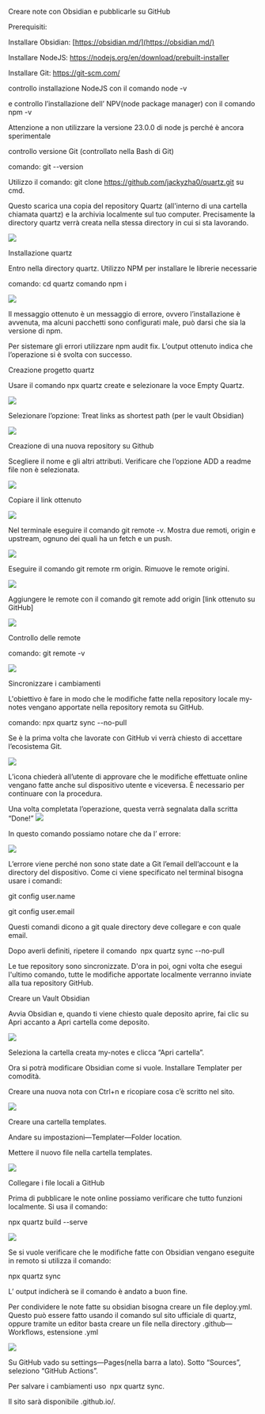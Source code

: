 
Creare note con Obsidian e pubblicarle su GitHub

Prerequisiti:

Installare Obsidian: [https://obsidian.md/](https://obsidian.md/)

Installare NodeJS: https://nodejs.org/en/download/prebuilt-installer

Installare Git: https://git-scm.com/

controllo installazione NodeJS con il comando node -v

e controllo l’installazione dell’ NPV(node package manager) con il comando npm -v

Attenzione a non utilizzare la versione 23.0.0 di node js perché è ancora sperimentale

controllo versione Git (controllato nella Bash di Git)

comando: git --version

Utilizzo il comando: git clone https://github.com/jackyzha0/quartz.git su cmd.

  
Questo scarica una copia del repository Quartz (all'interno di una cartella chiamata quartz) e la archivia localmente sul tuo computer. Precisamente la directory quartz verrà creata nella stessa directory in cui si sta lavorando.

![](https://lh7-rt.googleusercontent.com/docsz/AD_4nXe_NuyM3qZhKxaEV2_-sf3rcy8V1ZU0kvR7r34_Ta0TSZjOFPjtS0Yz-85yOfcMRVq38XAyQDUiz08A0ZUibaZlWRqyJ-2UM7quog3PItolzY6bhbh2Y1c1rtCkH6mDDYPf1reepEAhIoFF9DK-LjN4u34?key=uUQtOtXgTpwj89WH-TNHVQ)

  

Installazione quartz

Entro nella directory quartz. Utilizzo NPM per installare le librerie necessarie

comando: cd quartz comando npm i

![](https://lh7-rt.googleusercontent.com/docsz/AD_4nXdDAVns9ry_xm49ObgEydwT1oJ7dFWGtdOP-kyNiRJwq4I9b3jCuIS3oO0vcJJFjknlKVepUjvs_Nf0foCk6tJlPCNpBTD9VZ07NqISiLsW73M960pGSzVpm2LsfB7Cw_nnCGArQSYny-qXhUC4tRuKbUVn?key=uUQtOtXgTpwj89WH-TNHVQ)

Il messaggio ottenuto è un messaggio di errore, ovvero l’installazione è avvenuta, ma alcuni pacchetti sono configurati male, può darsi che sia la versione di npm.

Per sistemare gli errori utilizzare npm audit fix. L’output ottenuto indica che l’operazione si è svolta con successo.

Creazione progetto quartz

Usare il comando npx quartz create e selezionare la voce Empty Quartz.

![](https://lh7-rt.googleusercontent.com/docsz/AD_4nXeZr6nL0VzNzcSF8xvg75tXp9FmBtTADxkv81TUtrRKNAkNioUHYb1GU_tZfZLyNnSRz73J4tc-W0Fnf2hS-M861-TcqHGknZ1S_hx2ztZZlqhpveIRyzsaMiBSz25-zA0EBp0sNXxTaz_tsyi47DAIejSG?key=uUQtOtXgTpwj89WH-TNHVQ)

Selezionare l’opzione: Treat links as shortest path (per le vault Obsidian)

![](https://lh7-rt.googleusercontent.com/docsz/AD_4nXdd3xSniXOBErVkht1oI2vOXm-HbtY0xQB_Bfvp4H3ePV_uAbA_WarOKAD8-PspchEqiNoIbJeg1On7a2KujjPklnFPz-qiPsg9c_hFyc7sHEP40EAKpfRM2pPh190S-oTzF8GDElZHn2k0Pt-8kWcOVmxb?key=uUQtOtXgTpwj89WH-TNHVQ)

Creazione di una nuova repository su Github

Scegliere il nome e gli altri attributi. Verificare che l’opzione ADD a readme file non è selezionata.

![](https://lh7-rt.googleusercontent.com/docsz/AD_4nXeljeYveAqaRq1Tc4Ld-_TjY6M9LUU0-GMdooBr-o_Duwy4orOXi_4iojQh1Wgb68glCs6A6aQQjc-yboRcmpNxbJthSW8y8P95osZ3hbofRT83CfzDyb8XLqaNaXpLhT4c4q_B3acM013p2HtIT9spf3BR?key=uUQtOtXgTpwj89WH-TNHVQ)

  
Copiare il link ottenuto

![](https://lh7-rt.googleusercontent.com/docsz/AD_4nXdTVRVBKvagpUpBVl8oUNT2QySTGGia6wzTHR06x6unI5qNTSZxkgK8txE680zZrHukAIOWPSCx_j45qzrfWRjUyGq0xyPJoVa-szuTSS8Qplaxx9ZjyzoSQuZ8Fgd1uBn0cjQadHa1bX3X15erjh2HysLt?key=uUQtOtXgTpwj89WH-TNHVQ)

Nel terminale eseguire il comando git remote -v. Mostra due remoti, origin e upstream, ognuno dei quali ha un fetch e un push.

![](https://lh7-rt.googleusercontent.com/docsz/AD_4nXcbC3Vqd2JOKXYuYHp5-awAupjPz1AE-CODG3N0NGEd5_sMAbxhAzCP7ShnePAo3QTDChn3UcEWowwHgFIN3AbaylhkCgk6NNXViEnVy_dvjmXh95bTlD4ouuBI0x-15ZZncPSo91AQnn4_cH2jR4xJhZ1m?key=uUQtOtXgTpwj89WH-TNHVQ)

Eseguire il comando git remote rm origin. Rimuove le remote origini.

![](https://lh7-rt.googleusercontent.com/docsz/AD_4nXfLbu37i6HkHNipfm2qv0x3piapP0YGY7Zw0jtoYuSTtinXe-bJj8biyOmW5ttiT0Q2fteazhIyV9H3ZWA47-Y8C0lhGST3_jFAcPJSQcw1FvwHjjx1rtIBAUfl7xoKupPmXk7C_QSCjvcKXH_90vTEL6I?key=uUQtOtXgTpwj89WH-TNHVQ)

Aggiungere le remote con il comando git remote add origin [link ottenuto su GitHub] 

![](https://lh7-rt.googleusercontent.com/docsz/AD_4nXcMeM7mTK0GgsB9NUYTleUgQzpTiehjZO7emeV9PHi7FEP8eFi98txtE7WF43f0BbdLQH-0Cmc1md0gQ1eSmmoFcFYE-XDvq1S9__eIizPq6fqy_ToQfIzpcDuWHXK0BX3kBwAbY--g6_6v-DZnDLN8l58c?key=uUQtOtXgTpwj89WH-TNHVQ)

Controllo delle remote

comando: git remote -v

![](https://lh7-rt.googleusercontent.com/docsz/AD_4nXeBaQ4TaWzvRQ0PTCl5V_DNJYtxleEmqzuACrehuALpo-FsU4N_yfhi2tugSx4PjdurCYvnSL_6RrSB4qzz_xSYyKjIPw9r4Hw9-jVMA9HD6Blb5J-D7U1oCJH9G55xlWFYeinaoz9HwAD6JoCq5fBR0oCv?key=uUQtOtXgTpwj89WH-TNHVQ)

Sincronizzare i cambiamenti

L'obiettivo è fare in modo che le modifiche fatte nella repository locale my-notes vengano apportate nella repository remota su GitHub.

comando: npx quartz sync --no-pull

Se è la prima volta che lavorate con GitHub vi verrà chiesto di accettare l’ecosistema Git. 

![](https://lh7-rt.googleusercontent.com/docsz/AD_4nXduMKsSzGffwLgu6hAZRqFRzPFGdefiSZX1ltfp_WV3zIEvIEsz2w0RXVw_MFQ-OVq1hthYQA9nD1DScGxY49CX6iohdiueJJEVjHQ-edtY73R94ZMGlgOjdvyTLIuSyR7PrQtI1pI2G62dotEx6vj0vWsE?key=uUQtOtXgTpwj89WH-TNHVQ)

L’icona chiederà all’utente di approvare che le modifiche effettuate online vengano fatte anche sul dispositivo utente e viceversa. È necessario per continuare con la procedura.

Una volta completata l’operazione, questa verrà segnalata dalla scritta “Done!” ![](https://lh7-rt.googleusercontent.com/docsz/AD_4nXf7X6levf8Wb3g7Hn1V7cXOEqlcPTr1O-qVOzdXLE6KA-cM9gaLu_4BQ8p1gpaPYJCV44UYXj7Z7E56ouIMG9eUWu4yeaXciGMOS7kxUIAXlJUP3iye5H82n0GwR18wLMY0iPlqWhq-GcFm_dv6c-Si0UOE?key=uUQtOtXgTpwj89WH-TNHVQ)

In questo comando possiamo notare che da l’ errore:

![](https://lh7-rt.googleusercontent.com/docsz/AD_4nXfEE9ugHYILipjonoLdUoIKbPUPV-9-RiE7DBiAasZAQ_LLgE5EGIj6LukBfDbSQovaJLtbp_jJnqBGINvlzmqKg1cF0yeJdqxYiHtKF0Thv5l-1frHGluO3K_9jhC7mkg1xa33_T63URka2TLedetyRCF4?key=uUQtOtXgTpwj89WH-TNHVQ)

L’errore viene perché non sono state date a Git l’email dell’account e la directory del dispositivo. Come ci viene specificato nel terminal bisogna usare i comandi:

git config user.name

git config user.email

Questi comandi dicono a git quale directory deve collegare e con quale email.

Dopo averli definiti, ripetere il comando  npx quartz sync --no-pull

Le tue repository sono sincronizzate. D'ora in poi, ogni volta che esegui l'ultimo comando, tutte le modifiche apportate localmente verranno inviate alla tua repository GitHub.

Creare un Vault Obsidian

Avvia Obsidian e, quando ti viene chiesto quale deposito aprire, fai clic su Apri accanto a Apri cartella come deposito.

![](https://lh7-rt.googleusercontent.com/docsz/AD_4nXfpsXJbC664FX6q9Ed24XQNoqDEMObPlas1TNSJR3Zw0044N8HpPTdiYLr7gaJR9QQevZNsZfH_UEJky3j2X6vkrdmk-1HT9mr6MUCJ_ougGDRBhFpj_fwk2GG81ree3iIuGOG0dlTPr_Tr9kKqeIehCpY9?key=uUQtOtXgTpwj89WH-TNHVQ)

Seleziona la cartella creata my-notes e clicca “Apri cartella”.

Ora si potrà modificare Obsidian come si vuole. Installare Templater per comodità.

Creare una nuova nota con Ctrl+n e ricopiare cosa c’è scritto nel sito.
  
![](https://lh7-rt.googleusercontent.com/docsz/AD_4nXcHc0MDY6U2bhiVvP3gLtkriJZkC_kSMWcWXy1JHOVbMYo-JRoBexX6vToI2g0OqDSa6D0-KlKyTSnlfxsmOhafIeTe4a3Yyaf9DdeGT9WAn2RLnJDxWWeS9xipz8gDz5sqPWyVuyCyBHh9tmTMTJ5dASLu?key=uUQtOtXgTpwj89WH-TNHVQ)  

Creare una cartella templates. 

Andare su impostazioni—Templater—Folder location.

Mettere il nuovo file nella cartella templates.

![](https://lh7-rt.googleusercontent.com/docsz/AD_4nXeADUAfIxKu_9IembB3F6Zw6nCLlic_jBZ2DMQWLJS_xLOw0iK-4GINcFvL91YFxsHKIGKXhIDMJUZ2GcRqRGeVmr3mdWBvWr3Md_5s1DTX7Q22bpJrkSV5L-aZQejfn9gCspCvZy8AfEszASda8b3S7f6F?key=uUQtOtXgTpwj89WH-TNHVQ)

Collegare i file locali a GitHub

Prima di pubblicare le note online possiamo verificare che tutto funzioni localmente. Si usa il comando:

npx quartz build --serve

![](https://lh7-rt.googleusercontent.com/docsz/AD_4nXeeJCLiik-Zt1RwhstjeM-Lm3kfQ8j-3pffUHByiQaQdRfQKd64ieGYWifEXKm9Xuq-NSGAd3xOb_pPzmRP1cVi3BSdommSYkXcU-pL5-FElF0eqZ_enGYbgKX92UHQiLVKkiW9b3kr5ip73DgFaRm3x5Yj?key=uUQtOtXgTpwj89WH-TNHVQ)

Se si vuole verificare che le modifiche fatte con Obsidian vengano eseguite in remoto si utilizza il comando:

npx quartz sync

L’ output indicherà se il comando è andato a buon fine. 

Per condividere le note fatte su obsidian bisogna creare un file deploy.yml. Questo può essere fatto usando il comando sul sito ufficiale di quartz, oppure tramite un editor basta creare un file nella directory .github—Workflows, estensione .yml

![](https://lh7-rt.googleusercontent.com/docsz/AD_4nXdErIkyNXhIQwBb5AIaUquAc1VzbJYTXgQt7XxT1Yck6XDF-fhyZ9Rvx5QYYLsW7mj-iWaIHXUkKKMOhjYbQwIsjHH3jwE1ZGCB9TuKMHi2YIS1VI4eeX3WMjeDJ9hx24G407iRW2LJsgHYeA6L4OLRzv8?key=uUQtOtXgTpwj89WH-TNHVQ)

Su GitHub vado su settings—Pages(nella barra a lato). Sotto “Sources”, seleziono “GitHub Actions”. 

Per salvare i cambiamenti uso  npx quartz sync.

Il sito sarà disponibile <github-username>.github.io/<repository-name>.

